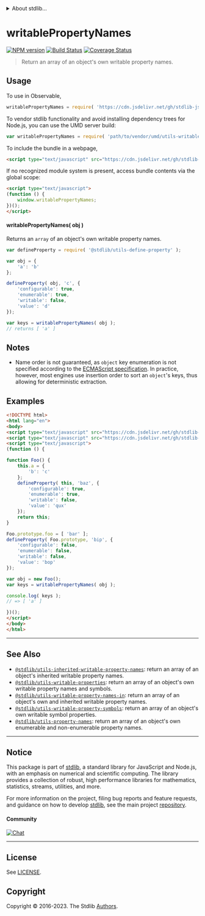<!--

@license Apache-2.0

Copyright (c) 2018 The Stdlib Authors.

Licensed under the Apache License, Version 2.0 (the "License");
you may not use this file except in compliance with the License.
You may obtain a copy of the License at

   http://www.apache.org/licenses/LICENSE-2.0

Unless required by applicable law or agreed to in writing, software
distributed under the License is distributed on an "AS IS" BASIS,
WITHOUT WARRANTIES OR CONDITIONS OF ANY KIND, either express or implied.
See the License for the specific language governing permissions and
limitations under the License.

-->


<details>
  <summary>
    About stdlib...
  </summary>
  <p>We believe in a future in which the web is a preferred environment for numerical computation. To help realize this future, we've built stdlib. stdlib is a standard library, with an emphasis on numerical and scientific computation, written in JavaScript (and C) for execution in browsers and in Node.js.</p>
  <p>The library is fully decomposable, being architected in such a way that you can swap out and mix and match APIs and functionality to cater to your exact preferences and use cases.</p>
  <p>When you use stdlib, you can be absolutely certain that you are using the most thorough, rigorous, well-written, studied, documented, tested, measured, and high-quality code out there.</p>
  <p>To join us in bringing numerical computing to the web, get started by checking us out on <a href="https://github.com/stdlib-js/stdlib">GitHub</a>, and please consider <a href="https://opencollective.com/stdlib">financially supporting stdlib</a>. We greatly appreciate your continued support!</p>
</details>

# writablePropertyNames

[![NPM version][npm-image]][npm-url] [![Build Status][test-image]][test-url] [![Coverage Status][coverage-image]][coverage-url] <!-- [![dependencies][dependencies-image]][dependencies-url] -->

> Return an array of an object's own writable property names.



<section class="usage">

## Usage

<!-- eslint-disable id-length -->

To use in Observable,

```javascript
writablePropertyNames = require( 'https://cdn.jsdelivr.net/gh/stdlib-js/utils-writable-property-names@v0.1.0-umd/browser.js' )
```

To vendor stdlib functionality and avoid installing dependency trees for Node.js, you can use the UMD server build:

```javascript
var writablePropertyNames = require( 'path/to/vendor/umd/utils-writable-property-names/index.js' )
```

To include the bundle in a webpage,

```html
<script type="text/javascript" src="https://cdn.jsdelivr.net/gh/stdlib-js/utils-writable-property-names@v0.1.0-umd/browser.js"></script>
```

If no recognized module system is present, access bundle contents via the global scope:

```html
<script type="text/javascript">
(function () {
    window.writablePropertyNames;
})();
</script>
```

#### writablePropertyNames( obj )

Returns an `array` of an object's own writable property names.

```javascript
var defineProperty = require( '@stdlib/utils-define-property' );

var obj = {
    'a': 'b'
};

defineProperty( obj, 'c', {
    'configurable': true,
    'enumerable': true,
    'writable': false,
    'value': 'd'
});

var keys = writablePropertyNames( obj );
// returns [ 'a' ]
```

</section>

<!-- /.usage -->

<section class="notes">

## Notes

-   Name order is not guaranteed, as `object` key enumeration is not specified according to the [ECMAScript specification][ecma-262-for-in]. In practice, however, most engines use insertion order to sort an `object`'s keys, thus allowing for deterministic extraction.

</section>

<!-- /.notes -->

<section class="examples">

## Examples

<!-- eslint-disable id-length -->

<!-- eslint no-undef: "error" -->

```html
<!DOCTYPE html>
<html lang="en">
<body>
<script type="text/javascript" src="https://cdn.jsdelivr.net/gh/stdlib-js/utils-define-property@umd/browser.js"></script>
<script type="text/javascript" src="https://cdn.jsdelivr.net/gh/stdlib-js/utils-writable-property-names@v0.1.0-umd/browser.js"></script>
<script type="text/javascript">
(function () {

function Foo() {
    this.a = {
        'b': 'c'
    };
    defineProperty( this, 'baz', {
        'configurable': true,
        'enumerable': true,
        'writable': false,
        'value': 'qux'
    });
    return this;
}

Foo.prototype.foo = [ 'bar' ];
defineProperty( Foo.prototype, 'bip', {
    'configurable': false,
    'enumerable': false,
    'writable': false,
    'value': 'bop'
});

var obj = new Foo();
var keys = writablePropertyNames( obj );

console.log( keys );
// => [ 'a' ]

})();
</script>
</body>
</html>
```

</section>

<!-- /.examples -->

<!-- Section for related `stdlib` packages. Do not manually edit this section, as it is automatically populated. -->

<section class="related">

* * *

## See Also

-   <span class="package-name">[`@stdlib/utils-inherited-writable-property-names`][@stdlib/utils/inherited-writable-property-names]</span><span class="delimiter">: </span><span class="description">return an array of an object's inherited writable property names.</span>
-   <span class="package-name">[`@stdlib/utils-writable-properties`][@stdlib/utils/writable-properties]</span><span class="delimiter">: </span><span class="description">return an array of an object's own writable property names and symbols.</span>
-   <span class="package-name">[`@stdlib/utils-writable-property-names-in`][@stdlib/utils/writable-property-names-in]</span><span class="delimiter">: </span><span class="description">return an array of an object's own and inherited writable property names.</span>
-   <span class="package-name">[`@stdlib/utils-writable-property-symbols`][@stdlib/utils/writable-property-symbols]</span><span class="delimiter">: </span><span class="description">return an array of an object's own writable symbol properties.</span>
-   <span class="package-name">[`@stdlib/utils-property-names`][@stdlib/utils/property-names]</span><span class="delimiter">: </span><span class="description">return an array of an object's own enumerable and non-enumerable property names.</span>

</section>

<!-- /.related -->

<!-- Section for all links. Make sure to keep an empty line after the `section` element and another before the `/section` close. -->


<section class="main-repo" >

* * *

## Notice

This package is part of [stdlib][stdlib], a standard library for JavaScript and Node.js, with an emphasis on numerical and scientific computing. The library provides a collection of robust, high performance libraries for mathematics, statistics, streams, utilities, and more.

For more information on the project, filing bug reports and feature requests, and guidance on how to develop [stdlib][stdlib], see the main project [repository][stdlib].

#### Community

[![Chat][chat-image]][chat-url]

---

## License

See [LICENSE][stdlib-license].


## Copyright

Copyright &copy; 2016-2023. The Stdlib [Authors][stdlib-authors].

</section>

<!-- /.stdlib -->

<!-- Section for all links. Make sure to keep an empty line after the `section` element and another before the `/section` close. -->

<section class="links">

[npm-image]: http://img.shields.io/npm/v/@stdlib/utils-writable-property-names.svg
[npm-url]: https://npmjs.org/package/@stdlib/utils-writable-property-names

[test-image]: https://github.com/stdlib-js/utils-writable-property-names/actions/workflows/test.yml/badge.svg?branch=v0.1.0
[test-url]: https://github.com/stdlib-js/utils-writable-property-names/actions/workflows/test.yml?query=branch:v0.1.0

[coverage-image]: https://img.shields.io/codecov/c/github/stdlib-js/utils-writable-property-names/main.svg
[coverage-url]: https://codecov.io/github/stdlib-js/utils-writable-property-names?branch=main

<!--

[dependencies-image]: https://img.shields.io/david/stdlib-js/utils-writable-property-names.svg
[dependencies-url]: https://david-dm.org/stdlib-js/utils-writable-property-names/main

-->

[chat-image]: https://img.shields.io/gitter/room/stdlib-js/stdlib.svg
[chat-url]: https://app.gitter.im/#/room/#stdlib-js_stdlib:gitter.im

[stdlib]: https://github.com/stdlib-js/stdlib

[stdlib-authors]: https://github.com/stdlib-js/stdlib/graphs/contributors

[umd]: https://github.com/umdjs/umd
[es-module]: https://developer.mozilla.org/en-US/docs/Web/JavaScript/Guide/Modules

[deno-url]: https://github.com/stdlib-js/utils-writable-property-names/tree/deno
[umd-url]: https://github.com/stdlib-js/utils-writable-property-names/tree/umd
[esm-url]: https://github.com/stdlib-js/utils-writable-property-names/tree/esm
[branches-url]: https://github.com/stdlib-js/utils-writable-property-names/blob/main/branches.md

[stdlib-license]: https://raw.githubusercontent.com/stdlib-js/utils-writable-property-names/main/LICENSE

[ecma-262-for-in]: https://262.ecma-international.org/5.1/#sec-12.6.4

<!-- <related-links> -->

[@stdlib/utils/inherited-writable-property-names]: https://github.com/stdlib-js/utils-inherited-writable-property-names/tree/umd

[@stdlib/utils/writable-properties]: https://github.com/stdlib-js/utils-writable-properties/tree/umd

[@stdlib/utils/writable-property-names-in]: https://github.com/stdlib-js/utils-writable-property-names-in/tree/umd

[@stdlib/utils/writable-property-symbols]: https://github.com/stdlib-js/utils-writable-property-symbols/tree/umd

[@stdlib/utils/property-names]: https://github.com/stdlib-js/utils-property-names/tree/umd

<!-- </related-links> -->

</section>

<!-- /.links -->
